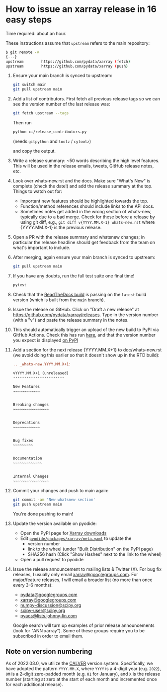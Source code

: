 # How to issue an xarray release in 16 easy steps

Time required: about an hour.

These instructions assume that `upstream` refers to the main repository:

```sh
$ git remote -v
{...}
upstream        https://github.com/pydata/xarray (fetch)
upstream        https://github.com/pydata/xarray (push)
```

<!-- markdownlint-disable MD031 -->

1.  Ensure your main branch is synced to upstream:
    ```sh
    git switch main
    git pull upstream main
    ```
2.  Add a list of contributors.
    First fetch all previous release tags so we can see the version number of the last release was:

    ```sh
    git fetch upstream --tags
    ```

    Then run

    ```sh
    python ci/release_contributors.py
    ```

    (needs `gitpython` and `toolz` / `cytoolz`)

    and copy the output.

3.  Write a release summary: ~50 words describing the high level features. This
    will be used in the release emails, tweets, GitHub release notes, etc.
4.  Look over whats-new.rst and the docs. Make sure "What's New" is complete
    (check the date!) and add the release summary at the top.
    Things to watch out for:
    - Important new features should be highlighted towards the top.
    - Function/method references should include links to the API docs.
    - Sometimes notes get added in the wrong section of whats-new, typically
      due to a bad merge. Check for these before a release by using git diff,
      e.g., `git diff v{YYYY.MM.X-1} whats-new.rst` where {YYYY.MM.X-1} is the previous
      release.
5.  Open a PR with the release summary and whatsnew changes; in particular the
    release headline should get feedback from the team on what's important to include.
6.  After merging, again ensure your main branch is synced to upstream:
    ```sh
    git pull upstream main
    ```
7.  If you have any doubts, run the full test suite one final time!
    ```sh
    pytest
    ```
8.  Check that the [ReadTheDocs build](https://readthedocs.org/projects/xray/) is passing on the `latest` build version (which is built from the `main` branch).
9.  Issue the release on GitHub. Click on "Draft a new release" at
    <https://github.com/pydata/xarray/releases>. Type in the version number (with a "v")
    and paste the release summary in the notes.
10. This should automatically trigger an upload of the new build to PyPI via GitHub Actions.
    Check this has run [here](https://github.com/pydata/xarray/actions/workflows/pypi-release.yaml),
    and that the version number you expect is displayed [on PyPI](https://pypi.org/project/xarray/)
11. Add a section for the next release {YYYY.MM.X+1} to doc/whats-new.rst (we avoid doing this earlier so that it doesn't show up in the RTD build):

    ```rst
    .. _whats-new.YYYY.MM.X+1:

    vYYYY.MM.X+1 (unreleased)
    -----------------------

    New Features
    ~~~~~~~~~~~~


    Breaking changes
    ~~~~~~~~~~~~~~~~


    Deprecations
    ~~~~~~~~~~~~


    Bug fixes
    ~~~~~~~~~


    Documentation
    ~~~~~~~~~~~~~


    Internal Changes
    ~~~~~~~~~~~~~~~~

    ```

12. Commit your changes and push to main again:

    ```sh
    git commit -am 'New whatsnew section'
    git push upstream main
    ```

    You're done pushing to main!

13. Update the version available on pyodide:

    - Open the PyPI page for [Xarray downloads](https://pypi.org/project/xarray/#files)
    - Edit [`pyodide/packages/xarray/meta.yaml`](https://github.com/pyodide/pyodide/blob/main/packages/xarray/meta.yaml) to update the
      - version number
      - link to the wheel (under "Built Distribution" on the PyPI page)
      - SHA256 hash (Click "Show Hashes" next to the link to the wheel)
    - Open a pull request to pyodide

14. Issue the release announcement to mailing lists & Twitter (X). For bug fix releases, I
    usually only email xarray@googlegroups.com. For major/feature releases, I will email a broader
    list (no more than once every 3-6 months):

    - pydata@googlegroups.com
    - xarray@googlegroups.com
    - numpy-discussion@scipy.org
    - scipy-user@scipy.org
    - pyaos@lists.johnny-lin.com

    Google search will turn up examples of prior release announcements (look for
    "ANN xarray").
    Some of these groups require you to be subscribed in order to email them.

<!-- markdownlint-enable MD013 -->

## Note on version numbering

As of 2022.03.0, we utilize the [CALVER](https://calver.org/) version system.
Specifically, we have adopted the pattern `YYYY.MM.X`, where `YYYY` is a 4-digit
year (e.g. `2022`), `0M` is a 2-digit zero-padded month (e.g. `01` for January), and `X` is the release number (starting at zero at the start of each month and incremented once for each additional release).
